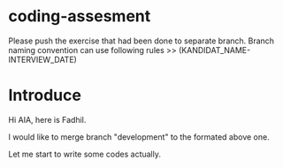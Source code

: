 # coding-assesment

Please push the exercise that had been done to separate branch. 
Branch naming convention can use following rules >> (KANDIDAT_NAME-INTERVIEW_DATE)

# Introduce
Hi AIA, here is Fadhil.

I would like to merge branch "development" to the formated above one.

Let me start to write some codes actually.
